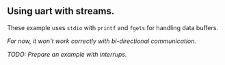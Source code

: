 ## Using uart with streams.
These example uses `stdio` with `printf` and `fgets` for handling data buffers.

*For now, it won't work correctly with bi-directional communication.*

*TODO: Prepare an example with interrups.*
